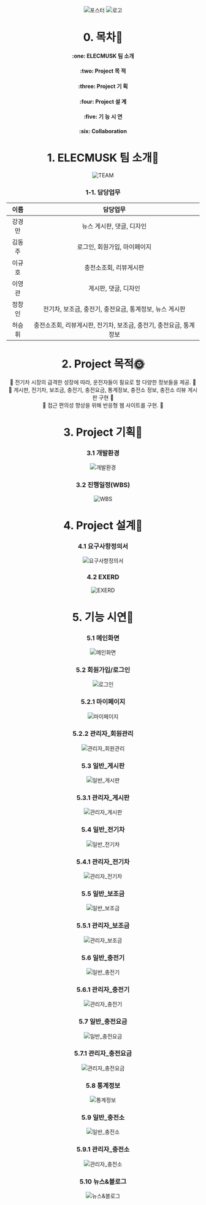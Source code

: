 <div align=center>

![포스터](https://github.com/hykim-king/ELECMUSK/blob/main/doc/images/Poster.PNG)
![로고](https://github.com/hykim-king/ELECMUSK/blob/main/doc/images/EVerything_logo.png)  
  
# 0. 목차:link:   
<H4>:one: ELECMUSK 팀 소개
 <br>
<H4>:two: Project 목 적   
 <br>
<H4>:three: Project 기 획   
 <br>
<H4>:four: Project 설 계   
 <br>
<H4>:five: 기 능 시 연   
 <br>
<H4>:six: Collaboration   
 <br>

# 1. ELECMUSK 팀 소개:raised_hands:
![TEAM](https://github.com/hykim-king/ELECMUSK/blob/main/doc/images/people.PNG)
  
 ### 1-1. 담당업무 
|이름|담당업무|
|:-------:|:-------:|
|강경만| 뉴스 게시판, 댓글, 디자인|
|김동주| 로그인, 회원가입, 마이페이지|
|이규호| 충전소조회, 리뷰게시판|
|이영관| 게시판, 댓글, 디자인|
|정창인| 전기차, 보조금, 충전기, 충전요금, 통계정보, 뉴스 게시판|
|허승휘| 충전소조회, 리뷰게시판, 전기차, 보조금, 충전기, 충전요금, 통계정보|

# 2. Project 목적:sun_with_face:   

:round_pushpin: 전기차 시장의 급격한 성장에 따라, 운전자들이 필요로 할 다양한 정보들을 제공. :triangular_flag_on_post:   
:round_pushpin: 게시판, 전기차, 보조금, 충전기, 충전요금, 통계정보, 충전소 정보, 충전소 리뷰 게시판 구현 :triangular_flag_on_post:   
:round_pushpin: 접근 편의성 향상을 위해 반응형 웹 사이트를 구현. :triangular_flag_on_post:   

  
# 3. Project 기획:seedling:   
 ### 3.1 개발환경
![개발환경](https://github.com/hykim-king/ELECMUSK/blob/main/doc/images/use_tools.png)
  
 ### 3.2 진행일정(WBS)
 ![WBS](https://github.com/hykim-king/ELECMUSK/blob/main/doc/images/WBS.png)
  
 

# 4. Project 설계:sunflower:   
  ### 4.1 요구사항정의서
  ![요구사항정의서](https://github.com/hykim-king/ELECMUSK/blob/main/doc/images/%EC%9A%94%EA%B5%AC%EC%82%AC%ED%95%AD%EC%A0%95%EC%9D%98%EC%84%9C.png)
  
  ### 4.2 EXERD
![EXERD](https://github.com/hykim-king/ELECMUSK/blob/main/doc/images/exerd.png)

  
# 5. 기능 시연:sunflower:  
  ### 5.1 메인화면
  
   ![메인화면](https://github.com/hykim-king/ELECMUSK/blob/main/doc/videos/6.%EB%A9%94%EC%9D%B8%ED%99%94%EB%A9%B4.gif)
  
  ### 5.2 회원가입/로그인
  
   ![로그인](https://github.com/hykim-king/ELECMUSK/blob/main/doc/videos/17.%ED%9A%8C%EC%9B%90%EA%B0%80%EC%9E%85-%EB%A1%9C%EA%B7%B8%EC%9D%B8.gif)
  
  ### 5.2.1 마이페이지

   ![마이페이지](https://github.com/hykim-king/ELECMUSK/blob/main/doc/videos/18.%EB%A7%88%EC%9D%B4%ED%8E%98%EC%9D%B4%EC%A7%80.gif)

  ### 5.2.2 관리자_회원관리

   ![관리자_회원관리](https://github.com/hykim-king/ELECMUSK/blob/main/doc/videos/19.%EA%B4%80%EB%A6%AC%EC%9E%90-%ED%9A%8C%EC%9B%90%EA%B4%80%EB%A6%AC.gif)

  ### 5.3 일반_게시판
  
   ![일반_게시판](https://github.com/hykim-king/ELECMUSK/blob/main/doc/videos/16.%EC%9D%BC%EB%B0%98%EC%9C%A0%EC%A0%80%EA%B2%8C%EC%8B%9C%ED%8C%90.gif)
  
  ### 5.3.1 관리자_게시판
  
   ![관리자_게시판](https://github.com/hykim-king/ELECMUSK/blob/main/doc/videos/15.%EA%B4%80%EB%A6%AC%EC%9E%90%20%EA%B2%8C%EC%8B%9C%ED%8C%90.gif)
  
  ### 5.4 일반_전기차
  
   ![일반_전기차](https://github.com/hykim-king/ELECMUSK/blob/main/doc/videos/10.%EC%9D%BC%EB%B0%98%EC%9C%A0%EC%A0%80%EC%A0%84%EA%B8%B0%EC%B0%A8%EC%A0%95%EB%B3%B4.gif)
  
  ### 5.4.1 관리자_전기차
  
   ![관리자_전기차](https://github.com/hykim-king/ELECMUSK/blob/main/doc/videos/2.%EA%B4%80%EB%A6%AC%EC%9E%90%EC%A0%84%EA%B8%B0%EC%B0%A8%EC%A0%95%EB%B3%B4.gif)
  
  ### 5.5 일반_보조금
  
   ![일반_보조금](https://github.com/hykim-king/ELECMUSK/blob/main/doc/videos/7.%EC%9D%BC%EB%B0%98%EC%9C%A0%EC%A0%80%EB%B3%B4%EC%A1%B0%EA%B8%88.gif)
  
  ### 5.5.1 관리자_보조금
  
   ![관리자_보조금](https://github.com/hykim-king/ELECMUSK/blob/main/doc/videos/1.%EA%B4%80%EB%A6%AC%EC%9E%90%EB%B3%B4%EC%A1%B0%EA%B8%88.gif)
  
  ### 5.6 일반_충전기
  
   ![일반_충전기](https://github.com/hykim-king/ELECMUSK/blob/main/doc/videos/9.%EC%9D%BC%EB%B0%98%EC%9C%A0%EC%A0%80%EC%B6%A9%EC%A0%84%EA%B8%B0.gif)
  
  ### 5.6.1 관리자_충전기
  
   ![관리자_충전기](https://github.com/hykim-king/ELECMUSK/blob/main/doc/videos/3.%EA%B4%80%EB%A6%AC%EC%9E%90_%EC%B6%A9%EC%A0%84%EA%B8%B0.gif)
  
  ### 5.7 일반_충전요금
  
   ![일반_충전요금](https://github.com/hykim-king/ELECMUSK/blob/main/doc/videos/12.%EC%9D%BC%EB%B0%98%EC%9C%A0%EC%A0%80%EC%B6%A9%EC%A0%84%EC%9A%94%EA%B8%88.gif)
  
  ### 5.7.1 관리자_충전요금
  
   ![관리자_충전요금](https://github.com/hykim-king/ELECMUSK/blob/main/doc/videos/5.%EA%B4%80%EB%A6%AC%EC%9E%90_%EC%B6%A9%EC%A0%84%EC%9A%94%EA%B8%88.gif)
  
  ### 5.8 통계정보
  
   ![통계정보](https://github.com/hykim-king/ELECMUSK/blob/main/doc/videos/14.%ED%86%B5%EA%B3%84%EC%A0%95%EB%B3%B4.gif)
  
  ### 5.9 일반_충전소
  
   ![일반_충전소](https://github.com/hykim-king/ELECMUSK/blob/main/doc/videos/11.%EC%9D%BC%EB%B0%98%EC%9C%A0%EC%A0%80%EC%B6%A9%EC%A0%84%EC%86%8C%EB%A6%AC%EB%B7%B0.gif)
  
  ### 5.9.1 관리자_충전소
  
   ![관리자_충전소](https://github.com/hykim-king/ELECMUSK/blob/main/doc/videos/4.%EA%B4%80%EB%A6%AC%EC%9E%90%EC%B6%A9%EC%A0%84%EC%86%8C.gif)
  
  ### 5.10 뉴스&블로그
  
   ![뉴스&블로그](https://github.com/hykim-king/ELECMUSK/blob/main/doc/videos/8.%EC%9D%BC%EB%B0%98%EC%9C%A0%EC%A0%80%EB%89%B4%EC%8A%A4%EB%B8%94%EB%A1%9C%EA%B7%B8.gif)
  
</div>
